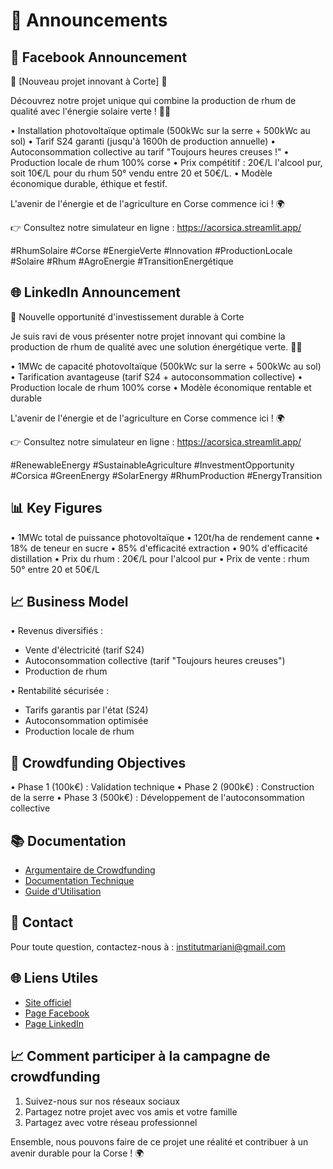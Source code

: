 # 🚀 Announcements

## 📢 Facebook Announcement

🚀 [Nouveau projet innovant à Corte] 🌱

Découvrez notre projet unique qui combine la production de rhum de qualité avec l'énergie solaire verte ! 🍹🌞

• Installation photovoltaïque optimale (500kWc sur la serre + 500kWc au sol)
• Tarif S24 garanti (jusqu'à 1600h de production annuelle)
• Autoconsommation collective au tarif "Toujours heures creuses !"
• Production locale de rhum 100% corse
• Prix compétitif : 20€/L l'alcool pur, soit 10€/L pour du rhum 50° vendu entre 20 et 50€/L.
• Modèle économique durable, éthique et festif.

L'avenir de l'énergie et de l'agriculture en Corse commence ici ! 🌍

👉 Consultez notre simulateur en ligne : https://acorsica.streamlit.app/

#RhumSolaire #Corse #EnergieVerte #Innovation #ProductionLocale #Solaire #Rhum #AgroEnergie #TransitionEnergétique

## 🌐 LinkedIn Announcement

📢 Nouvelle opportunité d'investissement durable à Corte

Je suis ravi de vous présenter notre projet innovant qui combine la production de rhum de qualité avec une solution énergétique verte. 🍹🌞

• 1MWc de capacité photovoltaïque (500kWc sur la serre + 500kWc au sol)
• Tarification avantageuse (tarif S24 + autoconsommation collective)
• Production locale de rhum 100% corse
• Modèle économique rentable et durable

L'avenir de l'énergie et de l'agriculture en Corse commence ici ! 🌍

👉 Consultez notre simulateur en ligne : https://acorsica.streamlit.app/

#RenewableEnergy #SustainableAgriculture #InvestmentOpportunity #Corsica #GreenEnergy #SolarEnergy #RhumProduction #EnergyTransition

## 📊 Key Figures

• 1MWc total de puissance photovoltaïque
• 120t/ha de rendement canne
• 18% de teneur en sucre
• 85% d'efficacité extraction
• 90% d'efficacité distillation
• Prix du rhum : 20€/L pour l'alcool pur
• Prix de vente : rhum 50° entre 20 et 50€/L

## 📈 Business Model

• Revenus diversifiés :
  - Vente d'électricité (tarif S24)
  - Autoconsommation collective (tarif "Toujours heures creuses")
  - Production de rhum

• Rentabilité sécurisée :
  - Tarifs garantis par l'état (S24)
  - Autoconsommation optimisée
  - Production locale de rhum

## 🎯 Crowdfunding Objectives

• Phase 1 (100k€) : Validation technique
• Phase 2 (900k€) : Construction de la serre
• Phase 3 (500k€) : Développement de l'autoconsommation collective

## 📚 Documentation

- [Argumentaire de Crowdfunding](docs/crowdfunding.md)
- [Documentation Technique](docs/technical.md)
- [Guide d'Utilisation](docs/user_guide.md)

## 📧 Contact

Pour toute question, contactez-nous à : institutmariani@gmail.com

## 🌐 Liens Utiles

- [Site officiel](https://github.com/JeanHuguesRobert/Rhuma)
- [Page Facebook](https://facebook.com/institutmariani)
- [Page LinkedIn](https://linkedin.com/jeanhuguesrobert)

## 📈 Comment participer à la campagne de crowdfunding

1. Suivez-nous sur nos réseaux sociaux
2. Partagez notre projet avec vos amis et votre famille
3. Partagez avec votre réseau professionnel

Ensemble, nous pouvons faire de ce projet une réalité et contribuer à un avenir durable pour la Corse ! 🌍
